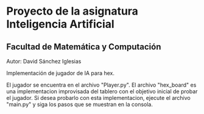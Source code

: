 # Proyecto de la asignatura Inteligencia Artificial

## Facultad de Matemática y Computación

Autor: David Sánchez Iglesias

Implementación de jugador de IA para hex.

El jugador se encuentra en el archivo "Player.py". El archivo "hex_board" es una implementacion improvisada del tablero con el objetivo inicial de probar el jugador. Si desea probarlo con esta implementacion, ejecute el archivo "main.py" y siga los pasos que se muestran en la consola.
